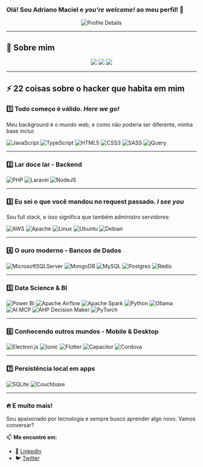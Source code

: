 ### Olá! Sou Adriano Maciel e _you're welcome!_ ao meu perfil! 🚀

<div align="center">
  <img src="https://github-profile-summary-cards.vercel.app/api/cards/profile-details?username=adrianowead&theme=github_dark" alt="Profile Details" />
</div>

---

## 🔹 Sobre mim

<div align="center">
  <img src="https://github-readme-stats.vercel.app/api?username=adrianowead&show_icons=true&theme=github_dark&include_all_commits=true&count_private=true&hide=contribs,commits" />
  <img src="https://github-readme-stats.vercel.app/api/top-langs/?username=adrianowead&layout=compact&langs_count=7&theme=github_dark" />
  <img src="https://github-readme-streak-stats.herokuapp.com/?user=adrianowead&theme=github-dark-blue" />
</div>

---

## ⚡ 22 coisas sobre o hacker que habita em mim

### 1️⃣ Todo começo é válido. _Here we go!_
Meu background é o mundo web, e como não poderia ser diferente, minha base inclui:

![JavaScript](https://img.shields.io/badge/javascript-%23323330.svg?style=for-the-badge&logo=javascript&logoColor=%23F7DF1E)
![TypeScript](https://img.shields.io/badge/typescript-%23007ACC.svg?style=for-the-badge&logo=typescript&logoColor=white)
![HTML5](https://img.shields.io/badge/html5-%23E34F26.svg?style=for-the-badge&logo=html5&logoColor=white)
![CSS3](https://img.shields.io/badge/css3-%231572B6.svg?style=for-the-badge&logo=css3&logoColor=white)
![SASS](https://img.shields.io/badge/SASS-hotpink.svg?style=for-the-badge&logo=SASS&logoColor=white)
![jQuery](https://img.shields.io/badge/jquery-%230769AD.svg?style=for-the-badge&logo=jquery&logoColor=white)

---

### 2️⃣ Lar doce lar - Backend

![PHP](https://img.shields.io/badge/php-%23777BB4.svg?style=for-the-badge&logo=php&logoColor=white)
![Laravel](https://img.shields.io/badge/laravel-%23FF2D20.svg?style=for-the-badge&logo=laravel&logoColor=white)
![NodeJS](https://img.shields.io/badge/node.js-6DA55F?style=for-the-badge&logo=node.js&logoColor=white)

---

### 3️⃣ Eu sei o que você mandou no request passado. _I see you_
Sou full stack, e isso significa que também administro servidores:

![AWS](https://img.shields.io/badge/AWS-%23FF9900.svg?style=for-the-badge&logo=amazon-aws&logoColor=white)
![Apache](https://img.shields.io/badge/apache-%23D42029.svg?style=for-the-badge&logo=apache&logoColor=white)
![Linux](https://img.shields.io/badge/Linux-FCC624?style=for-the-badge&logo=linux&logoColor=black)
![Ubuntu](https://img.shields.io/badge/Ubuntu-E95420?style=for-the-badge&logo=ubuntu&logoColor=white)
![Debian](https://img.shields.io/badge/Debian-D70A53?style=for-the-badge&logo=debian&logoColor=white)

---

### 4️⃣ O ouro moderno - Bancos de Dados

![MicrosoftSQLServer](https://img.shields.io/badge/Microsoft%20SQL%20Sever-CC2927?style=for-the-badge&logo=microsoft%20sql%20server&logoColor=white)
![MongoDB](https://img.shields.io/badge/MongoDB-%234ea94b.svg?style=for-the-badge&logo=mongodb&logoColor=white)
![MySQL](https://img.shields.io/badge/mysql-%2300f.svg?style=for-the-badge&logo=mysql&logoColor=white)
![Postgres](https://img.shields.io/badge/postgres-%23316192.svg?style=for-the-badge&logo=postgresql&logoColor=white)
![Redis](https://img.shields.io/badge/Redis-DC382D?style=for-the-badge&logo=redis&logoColor=white) 

---

### 5️⃣ Data Science & BI

![Power Bi](https://img.shields.io/badge/power_bi-F2C811?style=for-the-badge&logo=powerbi&logoColor=black)
![Apache Airflow](https://img.shields.io/badge/Apache%20Airflow-017CEE?style=for-the-badge&logo=Apache%20Airflow&logoColor=white)
![Apache Spark](https://img.shields.io/static/v1?style=for-the-badge&message=Apache+Spark&color=E25A1C&logo=Apache+Spark&logoColor=FFFFFF&label=)
![Python](https://img.shields.io/badge/Python-3776AB?style=for-the-badge&logo=python&logoColor=white)
![Ollama](https://img.shields.io/badge/-Ollama-000000?style=flat&logo=ollama&logoColor=white)
![AI MCP](https://img.shields.io/badge/AI%20MCP-008080?style=for-the-badge&logo=artificial-intelligence&logoColor=white)
![AHP Decision Maker](https://img.shields.io/badge/AHP%20Decision%20Maker-0047AB?style=for-the-badge&logo=matrix&logoColor=white)
![PyTorch](https://img.shields.io/badge/PyTorch-EE4C2C?style=for-the-badge&logo=pytorch&logoColor=white)

---

### 6️⃣ Conhecendo outros mundos - Mobile & Desktop

![Electron.js](https://img.shields.io/badge/Electron-191970?style=for-the-badge&logo=Electron&logoColor=white)
![Ionic](https://img.shields.io/badge/Ionic-3880FF?style=for-the-badge&logo=ionic&logoColor=white)
![Flutter](https://img.shields.io/badge/Flutter-02569B?style=for-the-badge&logo=flutter&logoColor=white)
![Capacitor](https://img.shields.io/badge/Capacitor-119EFF?style=for-the-badge&logo=Capacitor&logoColor=white)
![Cordova](https://img.shields.io/badge/Cordova-35434F?style=for-the-badge&logo=apache-cordova&logoColor=E8E8E8)

---

### 7️⃣ Persistência local em apps

![SQLite](https://img.shields.io/badge/sqlite-%2307405e.svg?style=for-the-badge&logo=sqlite&logoColor=white)
![Couchbase](https://img.shields.io/badge/Couchbase-EA2328?style=for-the-badge&logo=couchbase&logoColor=white)

---

### 🔥 E muito mais!

Sou apaixonado por tecnologia e sempre busco aprender algo novo. Vamos conversar?

📫 **Me encontre em:**
- 💼 [LinkedIn](https://www.linkedin.com/in/adrianowead)
- 🐦 [Twitter](https://twitter.com/adrianowead)


